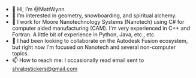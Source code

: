 - 👋 Hi, I’m @MattWynn
- 👀 I’m interested in geometry, snowboarding, and spiritual alchemy.
- 🌱 I work for Moore Nanotechnology Systems (Nanotech) using C# for computer aided manufacturing (CAM).  I'm very experienced in C++ and Fortran.  A little bit of experience in Python, Java, etc., etc.
- 💞️ I had been looking to collaborate on the Autodesk Fusion ecosystem, but right now I'm focused on Nanotech and several non-computer topics.
- 📫 How to reach me: I occasionally read email sent to shralpstickers@gmail.com

<!---
MattWynn/MattWynn is a ✨ special ✨ repository because its `README.md` (this file) appears on your GitHub profile.
You can click the Preview link to take a look at your changes.
--->
